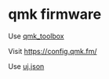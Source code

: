 # qmk firmware

Use [qmk_toolbox](https://github.com/qmk/qmk_toolbox/releases)

Visit https://config.qmk.fm/

Use [uj.json](kbfirmware/uj.json)



